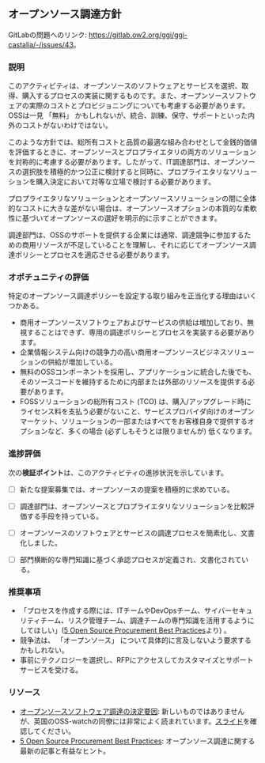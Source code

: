 ## オープンソース調達方針

GitLabの問題へのリンク: <https://gitlab.ow2.org/ggi/ggi-castalia/-/issues/43>。

### 説明

このアクティビティは、オープンソースのソフトウェアとサービスを選択、取得、購入するプロセスの実装に関するものです。また、オープンソースソフトウェアの実際のコストとプロビジョニングについても考慮する必要があります。OSSは一見 「無料」 かもしれないが、統合、訓練、保守、サポートといった内外のコストがないわけではない。

このような方針では、総所有コストと品質の最適な組み合わせとして金銭的価値を評価するときに、オープンソースとプロプライエタリの両方のソリューションを対称的に考慮する必要があります。したがって、IT調達部門は、オープンソースの選択肢を積極的かつ公正に検討すると同時に、プロプライエタリなソリューションを購入決定において対等な立場で検討する必要があります。

プロプライエタリなソリューションとオープンソースソリューションの間に全体的なコストに大きな差がない場合は、オープンソースオプションの本質的な柔軟性に基づいてオープンソースの選好を明示的に示すことができます。

調達部門は、OSSのサポートを提供する企業には通常、調達競争に参加するための商用リソースが不足していることを理解し、それに応じてオープンソース調達ポリシーとプロセスを適応させる必要があります。

### オポチュニティの評価

特定のオープンソース調達ポリシーを設定する取り組みを正当化する理由はいくつかある。
* 商用オープンソースソフトウェアおよびサービスの供給は増加しており、無視することはできず、専用の調達ポリシーとプロセスを実装する必要があります。
* 企業情報システム向けの競争力の高い商用オープンソースビジネスソリューションの供給が増加している。
* 無料のOSSコンポーネントを採用し、アプリケーションに統合した後でも、そのソースコードを維持するために内部または外部のリソースを提供する必要があります。
* FOSSソリューションの総所有コスト (TCO) は、購入/アップグレード時にライセンス料を支払う必要がないこと、サービスプロバイダ向けのオープンマーケット、ソリューションの一部またはすべてをお客様自身で提供するオプションなど、多くの場合 (必ずしもそうとは限りませんが) 低くなります。


### 進捗評価

次の**検証ポイント**は、このアクティビティの進捗状況を示しています。
- [ ] 新たな提案募集では、オープンソースの提案を積極的に求めている。
- [ ] 調達部門は、オープンソースとプロプライエタリなソリューションを比較評価する手段を持っている。
- [ ] オープンソースのソフトウェアとサービスの調達プロセスを簡素化し、文書化しました。
- [ ] 部門横断的な専門知識に基づく承認プロセスが定義され、文書化されている。


### 推奨事項

* 「プロセスを作成する際には、ITチームやDevOpsチーム、サイバーセキュリティチーム、リスク管理チーム、調達チームの専門知識を活用するようにしてほしい」([5 Open Source Procurement Best Practices](https://anchore.com/blog/5-open-source-procurement-best-practices/)より) 。
* 競争法は、 「オープンソース」 について具体的に言及しないよう要求するかもしれない。
* 事前にテクノロジーを選択し、RFPにアクセスしてカスタマイズとサポートサービスを受ける。


### リソース

- [オープンソースソフトウェア調達の決定要因](http://oss-watch.ac.uk/resources/procurement-infopack): 新しいものではありませんが、英国のOSS-watchの同僚には非常によく読まれています。[スライド](http://oss-watch.ac.uk/files/procurement.odp)を確認してください。
- [5 Open Source Procurement Best Practices](https://anchore.com/blog/5-open-source-procurement-best-practices/): オープンソース調達に関する最新の記事と有益なヒント。
